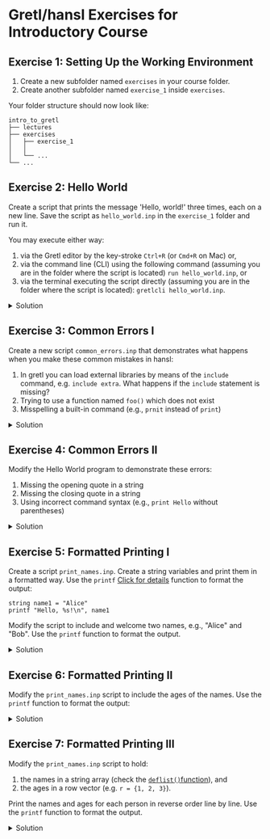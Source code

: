 # Gretl/hansl Exercises for Introductory Course

## Exercise 1: Setting Up the Working Environment

1. Create a new subfolder named `exercises` in your course folder.
2. Create another subfolder named `exercise_1` inside `exercises`.

Your folder structure should now look like:

```
intro_to_gretl
├── lectures
├── exercises
│   ├── exercise_1
│   │
│   └── ...
└── ...
```

## Exercise 2: Hello World

Create a script that prints the message 'Hello, world!' three times, each on a new line. Save the script as `hello_world.inp` in the `exercise_1` folder and run it.

You may execute either way:

1) via the Gretl editor by the key-stroke `Ctrl+R` (or `Cmd+R` on Mac) or,
2) via the command line (CLI) using the following command (assuming you are in the folder where the script is located) `run hello_world.inp`, or
3) via the terminal executing the script directly (assuming you are in the folder where the script is located): `gretlcli hello_world.inp`.

<details>
    <summary>Solution</summary>
    <pre><code class="language-hansl">
    # hello_world.inp
    printf "Hello, world!\n"
    printf "Hello, world!\n"
    printf "Hello, world!\n"
    </code></pre>
</details>


## Exercise 3: Common Errors I

Create a new script `common_errors.inp` that demonstrates what happens when you make these common mistakes in hansl:

1) In gretl you can load external libraries by means of the `include` command, e.g. `include extra`. What happens if the `include` statement is missing?
2) Trying to use a function named `foo()` which does not exist
3) Misspelling a built-in command (e.g., `prnit` instead of `print`)

<details>
    <summary>Solution</summary>
    <pre><code class="language-hansl">
    # common_errors_1.inp
    extra   # correct: "include extra"
    eval foo()
    prnit "Hello, world!"
    </code></pre>
</details>

## Exercise 4: Common Errors II

Modify the Hello World program to demonstrate these errors:

1) Missing the opening quote in a string
2) Missing the closing quote in a string
3) Using incorrect command syntax (e.g., `print Hello` without parentheses)

<details>
    <summary>Solution</summary>
    <pre><code class="language-hansl">
    # common_errors_2.inp
    string name = Hello, world!"
    string name = "Hello, world!
    print Hello # correct: print "Hello, world!"
    </code></pre>
</details>


<!-- ## Exercise 5: Common Errors III

Create a script `arguments.inp` that demonstrates handling command-line arguments in hansl (note: hansl doesn't directly support command-line arguments like Python, but you can simulate with variables):

```hansl
# arguments.inp
string name1 = "Alice"
string name2 = "Bob"
string name3 = "Charlie"

printf "Hi %s, %s and %s\n", name3, name2, name1
``` -->

## Exercise 5: Formatted Printing I
Create a script `print_names.inp`. Create a string variables and print them in a formatted way. Use the `printf` [Click for details](https://gretl.sourceforge.net/gretl-help/cmdref.html#printf) function to format the output:

```hansl
string name1 = "Alice"
printf "Hello, %s!\n", name1
```

Modify the script to include and welcome two names, e.g., "Alice" and "Bob". Use the `printf` function to format the output.

<details>
    <summary>Solution</summary>
    <pre><code class="language-hansl">
# print_names.inp
string name1 = "Alice"
string name2 = "Bob"
printf "Hello, %s and %s!\n", name1, name2
</code></pre>
</details>

## Exercise 6: Formatted Printing II

Modify the `print_names.inp` script to include the ages of the names. Use the `printf` function to format the output:

<details>
    <summary>Solution</summary>
    <pre><code class="language-hansl">
    # print_names.inp
    string name1 = "Alice"
    string name2 = "Bob"
    scalar age1 = 25
    scalar age2 = 30
    printf "Hello, %s and %s! They are %d and %d years old.\n", name1, name2, age1, age2
    </code></pre>
</details>

## Exercise 7: Formatted Printing III
Modify the `print_names.inp` script to hold:
1) the names in a string array (check the [`deflist()`function](https://gretl.sourceforge.net/gretl-help/funcref.html#defarray)), and
2) the ages in a row vector (e.g. `r = {1, 2, 3}`).

Print the names and ages for each person in reverse order line by line. Use the `printf` function to format the output.
<details>
    <summary>Solution</summary>
    <pre><code class="language-hansl">
    # print_names.inp
    string names = deflist("Alice", "Bob", "Charlie")
    matrix ages = {25, 30, 35}

    printf "Hello, %s! You are %d years old.\n", names[3], ages[3]
    printf "Hello, %s! You are %d years old.\n", names[2], ages[2]
    printf "Hello, %s! You are %d years old.\n", names[1], ages[1]
    </code></pre>
</details>
